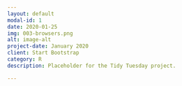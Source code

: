 ```yaml
---
layout: default
modal-id: 1
date: 2020-01-25
img: 003-browsers.png
alt: image-alt
project-date: January 2020
client: Start Bootstrap
category: R
description: Placeholder for the Tidy Tuesday project.

---
```

